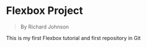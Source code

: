 # Flexbox Project
> By Richard Johnson

This is my first Flexbox tutorial and first repository in Git